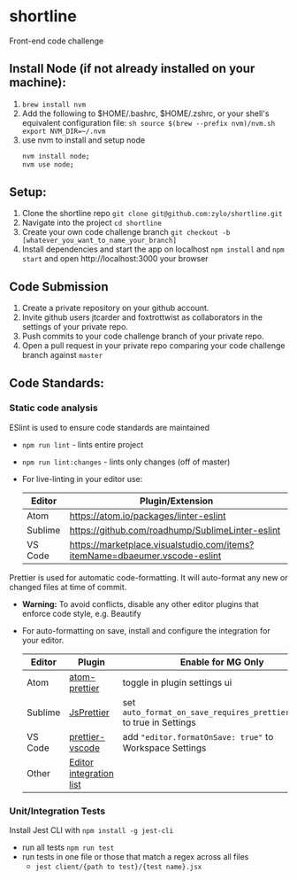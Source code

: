 # shortline

Front-end code challenge

## Install Node (if not already installed on your machine):

1.  `brew install nvm`
2.  Add the following to $HOME/.bashrc, $HOME/.zshrc, or your shell's
    equivalent configuration file:
    `sh source $(brew --prefix nvm)/nvm.sh export NVM_DIR=~/.nvm`
3.  use nvm to install and setup node
    ```sh
    nvm install node;
    nvm use node;
    ```

## Setup:

1.  Clone the shortline repo `git clone git@github.com:zylo/shortline.git`
2.  Navigate into the project `cd shortline`
3.  Create your own code challenge branch `git checkout -b [whatever_you_want_to_name_your_branch]`
3.  Install dependencies and start the app on localhost `npm install` and `npm start` and open http://localhost:3000 your browser

## Code Submission
1.  Create a private repository on your github account.
2.  Invite github users jtcarder and foxtrottwist as collaborators in the settings of your private repo.
2.  Push commits to your code challenge branch of your private repo.
3.  Open a pull request in your private repo comparing your code challenge branch against `master`  


## Code Standards:

### Static code analysis

ESlint is used to ensure code standards are maintained

- `npm run lint` - lints entire project
- `npm run lint:changes` - lints only changes (off of master)
- For live-linting in your editor use:

  | Editor  | Plugin/Extension                                                           |
  | ------- | -------------------------------------------------------------------------- |
  | Atom    | https://atom.io/packages/linter-eslint                                     |
  | Sublime | https://github.com/roadhump/SublimeLinter-eslint                           |
  | VS Code | https://marketplace.visualstudio.com/items?itemName=dbaeumer.vscode-eslint |

Prettier is used for automatic code-formatting. It will auto-format any new or changed files at time of commit.

- **Warning:** To avoid conflicts, disable any other editor plugins that enforce code style, e.g. Beautify
- For auto-formatting on save, install and configure the integration for your editor.

  | Editor  | Plugin                                                                                        | Enable for MG Only                                                     |
  | ------- | --------------------------------------------------------------------------------------------- | ---------------------------------------------------------------------- |
  | Atom    | [atom-prettier](https://atom.io/packages/prettier-atom)                                       | toggle in plugin settings ui                                           |
  | Sublime | [JsPrettier](https://packagecontrol.io/packages/JsPrettier)                                   | set `auto_format_on_save_requires_prettier_config` to true in Settings |
  | VS Code | [prettier-vscode](https://marketplace.visualstudio.com/items?itemName=esbenp.prettier-vscode) | add `"editor.formatOnSave: true"` to Workspace Settings                |
  | Other   | [Editor integration list](https://prettier.io/docs/en/editors.html)                           |                                                                        |

### Unit/Integration Tests

Install Jest CLI with `npm install -g jest-cli`

- run all tests `npm run test`
- run tests in one file or those that match a regex across all files
  - `jest client/{path to test}/{test name}.jsx`
